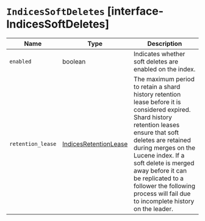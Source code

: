 # `IndicesSoftDeletes` [interface-IndicesSoftDeletes]

| Name | Type | Description |
| - | - | - |
| `enabled` | boolean | Indicates whether soft deletes are enabled on the index. |
| `retention_lease` | [IndicesRetentionLease](./IndicesRetentionLease.md) | The maximum period to retain a shard history retention lease before it is considered expired. Shard history retention leases ensure that soft deletes are retained during merges on the Lucene index. If a soft delete is merged away before it can be replicated to a follower the following process will fail due to incomplete history on the leader. |
